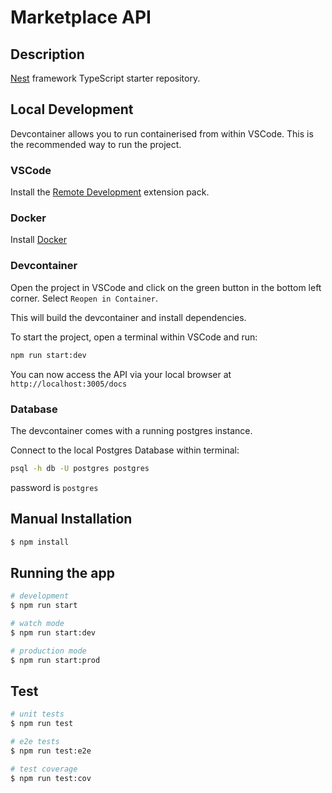 # Marketplace API

## Description

[Nest](https://github.com/nestjs/nest) framework TypeScript starter repository.

## Local Development

Devcontainer allows you to run containerised from within VSCode. This is the recommended way to run the project.

### VSCode

Install the [Remote Development](https://marketplace.visualstudio.com/items?itemName=ms-vscode-remote.vscode-remote-extensionpack) extension pack.

### Docker

Install [Docker](https://docs.docker.com/get-docker/)

### Devcontainer

Open the project in VSCode and click on the green button in the bottom left corner. Select `Reopen in Container`.

This will build the devcontainer and install dependencies.

To start the project, open a terminal within VSCode and run:

```bash
npm run start:dev
```

You can now access the API via your local browser at `http://localhost:3005/docs`

### Database

The devcontainer comes with a running postgres instance.

Connect to the local Postgres Database within terminal:

```bash
psql -h db -U postgres postgres
```

password is `postgres`

## Manual Installation

```bash
$ npm install
```

## Running the app

```bash
# development
$ npm run start

# watch mode
$ npm run start:dev

# production mode
$ npm run start:prod
```

## Test

```bash
# unit tests
$ npm run test

# e2e tests
$ npm run test:e2e

# test coverage
$ npm run test:cov
```
